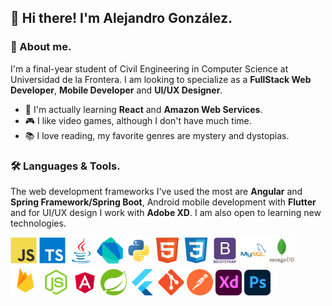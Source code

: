 ## 👋 Hi there! I'm Alejandro González. 

### 📖 About me.

I'm a final-year student of  Civil Engineering in Computer Science at Universidad de la Frontera. I am looking to specialize as a **FullStack Web Developer**, **Mobile Developer** and **UI/UX Designer**.

- 🌱 I'm actually learning **React** and **Amazon Web Services**.
- 🎮 I like video games, although I don't have much time.
- 📚 I love reading, my favorite genres are mystery and dystopias.

### 🛠️ Languages & Tools.
The web development frameworks I've used the most are **Angular** and **Spring Framework/Spring Boot**, Android mobile development with **Flutter** and for UI/UX design I work with **Adobe XD**. I am also open to learning new technologies.

<p align="left"> 
<img alt="javascript" width="42px" src="https://raw.githubusercontent.com/agonzalezlevio/agonzalezlevio/0156ee0e25a365827672faa3c290da04cd60d670/assets/images/languages_tools/javascript.svg"/>
<img alt="typescript" width="42px" src="https://raw.githubusercontent.com/agonzalezlevio/agonzalezlevio/0156ee0e25a365827672faa3c290da04cd60d670/assets/images/languages_tools/typescript.svg"/>
<img alt="java" width="42px" src="https://raw.githubusercontent.com/agonzalezlevio/agonzalezlevio/0156ee0e25a365827672faa3c290da04cd60d670/assets/images/languages_tools/java.svg"/>
<img alt="dart" width="42px" src="https://raw.githubusercontent.com/agonzalezlevio/agonzalezlevio/0156ee0e25a365827672faa3c290da04cd60d670/assets/images/languages_tools/dart.svg"/>
<img alt="python" width="42px" src="https://raw.githubusercontent.com/agonzalezlevio/agonzalezlevio/0156ee0e25a365827672faa3c290da04cd60d670/assets/images/languages_tools/python.svg"/>
<img alt="HTML 5" width="42px" src="https://raw.githubusercontent.com/agonzalezlevio/agonzalezlevio/0156ee0e25a365827672faa3c290da04cd60d670/assets/images/languages_tools/html5.svg"/>
<img alt="CSS" width="42px" src="https://raw.githubusercontent.com/agonzalezlevio/agonzalezlevio/0156ee0e25a365827672faa3c290da04cd60d670/assets/images/languages_tools/css3.svg"/>
<img alt="Bootstrap" width="42px" src="https://raw.githubusercontent.com/agonzalezlevio/agonzalezlevio/0156ee0e25a365827672faa3c290da04cd60d670/assets/images/languages_tools/bootstrap.svg"/>
<img alt="MySQL" width="42px" src="https://raw.githubusercontent.com/agonzalezlevio/agonzalezlevio/0156ee0e25a365827672faa3c290da04cd60d670/assets/images/languages_tools/mysql.svg"/>
<img alt="MongoDB" width="42px" src="https://raw.githubusercontent.com/agonzalezlevio/agonzalezlevio/0156ee0e25a365827672faa3c290da04cd60d670/assets/images/languages_tools/mongodb.svg"/>
<img alt="Firebase" width="48px" src="https://raw.githubusercontent.com/agonzalezlevio/agonzalezlevio/0156ee0e25a365827672faa3c290da04cd60d670/assets/images/languages_tools/firebase.svg"/>
<img alt="NodeJS" width="42px" src="https://raw.githubusercontent.com/agonzalezlevio/agonzalezlevio/0156ee0e25a365827672faa3c290da04cd60d670/assets/images/languages_tools/nodejs.svg"/>
<img alt="Angular" width="42px" src="https://raw.githubusercontent.com/agonzalezlevio/agonzalezlevio/0156ee0e25a365827672faa3c290da04cd60d670/assets/images/languages_tools/angular.svg"/>
<img alt="Spring boot" width="42px" src="https://raw.githubusercontent.com/agonzalezlevio/agonzalezlevio/0156ee0e25a365827672faa3c290da04cd60d670/assets/images/languages_tools/spring.svg"/>
<img alt="Flutter" width="42px" src="https://raw.githubusercontent.com/agonzalezlevio/agonzalezlevio/0156ee0e25a365827672faa3c290da04cd60d670/assets/images/languages_tools/flutter.svg"/>
<img alt="Git" width="42px" src="https://raw.githubusercontent.com/agonzalezlevio/agonzalezlevio/0156ee0e25a365827672faa3c290da04cd60d670/assets/images/languages_tools/git.svg"/>
<img alt="Postman" width="42px" src="https://raw.githubusercontent.com/agonzalezlevio/agonzalezlevio/0156ee0e25a365827672faa3c290da04cd60d670/assets/images/languages_tools/getpostman.svg"/>
<img alt="Adobe XD" width="42px" src="https://raw.githubusercontent.com/agonzalezlevio/agonzalezlevio/0156ee0e25a365827672faa3c290da04cd60d670/assets/images/languages_tools/adobexd.svg"/>
<img alt="Adobe Photoshop" width="42px" src="https://raw.githubusercontent.com/agonzalezlevio/agonzalezlevio/0156ee0e25a365827672faa3c290da04cd60d670/assets/images/languages_tools/adobephotoshop.svg"/>
</p>


